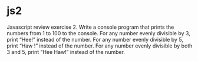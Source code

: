 # js2
Javascript review exercise 2.  Write a console program that prints the numbers from 1 to 100 to the console. For any number evenly divisible by 3, print “Hee!” instead of the number. For any number evenly divisible by 5, print “Haw !” instead of the number. For any number evenly divisible by both 3 and 5, print “Hee Haw!” instead of the number.
